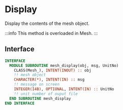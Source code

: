 # Display

Display the contents of the mesh object.

:::info
This method is overloaded in Mesh.
:::

## Interface

```fortran
INTERFACE
  MODULE SUBROUTINE mesh_display(obj, msg, UnitNo)
    CLASS(Mesh_), INTENT(INOUT) :: obj
    !! mesh object
    CHARACTER(*), INTENT(IN) :: msg
    !! message on screen
    INTEGER(I4B), OPTIONAL, INTENT(IN) :: UnitNo
    !! unit number of ouput file
  END SUBROUTINE mesh_display
END INTERFACE
```
